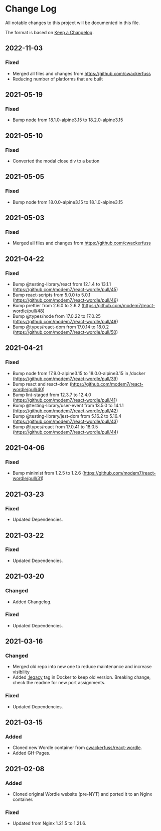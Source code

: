 
# Change Log
All notable changes to this project will be documented in this file.
 
The format is based on [Keep a Changelog](http://keepachangelog.com/).

## 2022-11-03

### Fixed
- Merged all files and changes from https://github.com/cwackerfuss
- Reducing number of platforms that are built

## 2021-05-19

### Fixed
- Bump node from 18.1.0-alpine3.15 to 18.2.0-alpine3.15

## 2021-05-10

### Fixed
- Converted the modal close div to a button 

## 2021-05-05

### Fixed
- Bump node from 18.0.0-alpine3.15 to 18.1.0-alpine3.15

## 2021-05-03

### Fixed
- Merged all files and changes from https://github.com/cwackerfuss

## 2021-04-22

### Fixed
- Bump @testing-library/react from 12.1.4 to 13.1.1 (https://github.com/modem7/react-wordle/pull/45)
- Bump react-scripts from 5.0.0 to 5.0.1 (https://github.com/modem7/react-wordle/pull/46)
- Bump prettier from 2.6.0 to 2.6.2 (https://github.com/modem7/react-wordle/pull/48)
- Bump @types/node from 17.0.22 to 17.0.25 (https://github.com/modem7/react-wordle/pull/49)
- Bump @types/react-dom from 17.0.14 to 18.0.2 (https://github.com/modem7/react-wordle/pull/50)

## 2021-04-21

### Fixed
- Bump node from 17.9.0-alpine3.15 to 18.0.0-alpine3.15 in /docker (https://github.com/modem7/react-wordle/pull/39)
- Bump react and react-dom (https://github.com/modem7/react-wordle/pull/40)
- Bump lint-staged from 12.3.7 to 12.4.0 (https://github.com/modem7/react-wordle/pull/41)
- Bump @testing-library/user-event from 13.5.0 to 14.1.1 (https://github.com/modem7/react-wordle/pull/42)
- Bump @testing-library/jest-dom from 5.16.2 to 5.16.4 (https://github.com/modem7/react-wordle/pull/43)
- Bump @types/react from 17.0.41 to 18.0.5 (https://github.com/modem7/react-wordle/pull/44)

## 2021-04-06

### Fixed
- Bump minimist from 1.2.5 to 1.2.6 (https://github.com/modem7/react-wordle/pull/31)

## 2021-03-23

### Fixed
- Updated Dependencies.

## 2021-03-22

### Fixed
- Updated Dependencies.

## 2021-03-20

### Changed
- Added Changelog.

### Fixed
- Updated Dependencies.

## 2021-03-16

### Changed
- Merged old repo into new one to reduce maintenance and increase visibility
- Added [:legacy](https://hub.docker.com/layers/modem7/wordle/legacy/images/sha256-a438e949fac97d769d747aaf0a819fe467fc20f425a46a3561a8679752bb023f?context=explore) tag in Docker to keep old version. Breaking change, check the readme for new port assignments. 

### Fixed
- Updated Dependencies.

## 2021-03-15

### Added
- Cloned new Wordle container from [cwackerfuss/react-wordle](https://github.com/cwackerfuss/react-wordle).
- Added GH-Pages.
  
## 2021-02-08
 
### Added
- Cloned original Wordle website (pre-NYT) and ported it to an Nginx container.
  
### Fixed
- Updated from Nginx 1.21.5 to 1.21.6.
